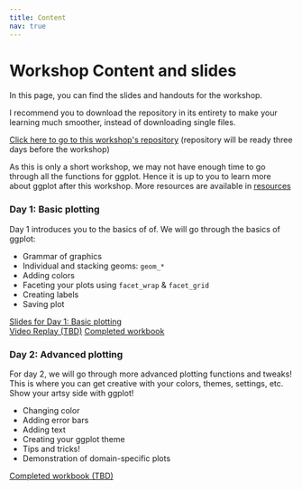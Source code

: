 ```yaml
---
title: Content
nav: true
---
```


# Workshop Content and slides

In this page, you can find the slides and handouts for the workshop.

I recommend you to download the repository in its entirety to make your learning much smoother, instead of downloading single files.

[Click here to go to this workshop's repository](https://github.com/winsonfzyang/RVisWorkshop) (repository will be ready three days before the workshop)

As this is only a short workshop, we may not have enough time to go through all the functions for ggplot. Hence it is up to you to learn more about ggplot after this workshop. More resources are available in [resources](3-resources.md)

### Day 1: Basic plotting
Day 1 introduces you to the basics of of. We will go through the basics of ggplot:
* Grammar of graphics
* Individual and stacking geoms: `geom_*`
* Adding colors
* Faceting your plots using `facet_wrap` & `facet_grid`
* Creating labels
* Saving plot



[Slides for Day 1: Basic plotting](https://winsonfzyang.github.io/RVisWorkshop/slides/Day1_basic-ggplot.html#1)  
[Video Replay (TBD)]()
[Completed workbook](https://winsonfzyang.github.io/RVisWorkshop/handouts/01-Basic-ggplot_completed.html)  


### Day 2: Advanced plotting
For day 2, we will go through more advanced plotting functions and tweaks! This is where you can get creative with your colors, themes, settings, etc. Show your artsy side with ggplot!
* Changing color
* Adding error bars
* Adding text
* Creating your ggplot theme
* Tips and tricks!
* Demonstration of domain-specific plots

[Completed workbook (TBD)]()  
